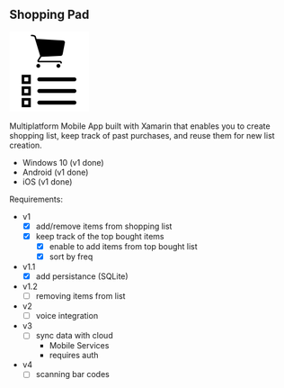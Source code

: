 ## Shopping Pad

![Shopping Pad](ShoppingPad.png)

Multiplatform Mobile App built with Xamarin that enables you to create shopping list, keep track of past purchases, and reuse them for new list creation.

* Windows 10 (v1 done)
* Android (v1 done)
* iOS (v1 done)
	
Requirements:
* v1
	* [x] add/remove items from shopping list
	* [x] keep track of the top bought items
		* [x] enable to add items from top bought list
		* [x] sort by freq

* v1.1
	* [x] add persistance (SQLite)
    
* v1.2
    * [ ] removing items from list

* v2
	* [ ] voice integration

* v3
	* [ ] sync data with cloud
		* Mobile Services
		* requires auth

* v4
	* [ ] scanning bar codes
